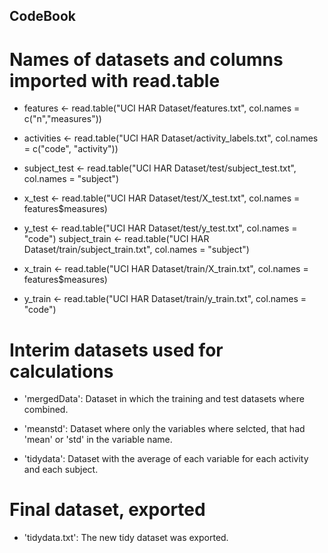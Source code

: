 ## CodeBook

# Names of datasets and columns imported with read.table
* features <- read.table("UCI HAR Dataset/features.txt", col.names = c("n","measures"))

* activities <- read.table("UCI HAR Dataset/activity_labels.txt", col.names = c("code", "activity"))

* subject_test <- read.table("UCI HAR Dataset/test/subject_test.txt", col.names = "subject")

* x_test <- read.table("UCI HAR Dataset/test/X_test.txt", col.names = features$measures)

* y_test <- read.table("UCI HAR Dataset/test/y_test.txt", col.names = "code")
subject_train <- read.table("UCI HAR Dataset/train/subject_train.txt", col.names = "subject")

* x_train <- read.table("UCI HAR Dataset/train/X_train.txt", col.names = features$measures)

* y_train <- read.table("UCI HAR Dataset/train/y_train.txt", col.names = "code")

# Interim datasets used for calculations
* 'mergedData': Dataset in which the training and test datasets where combined. 

* 'meanstd': Dataset where only the variables where selcted, that had 'mean' or 'std' in the variable name. 

* 'tidydata': Dataset with the average of each variable for each activity and each subject.

# Final dataset, exported
* 'tidydata.txt': The new tidy dataset was exported. 

